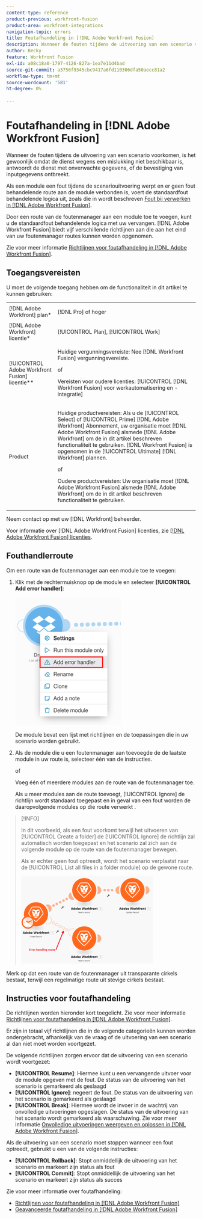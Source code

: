 ```yaml
---
content-type: reference
product-previous: workfront-fusion
product-area: workfront-integrations
navigation-topic: errors
title: Foutafhandeling in [!DNL Adobe Workfront Fusion]
description: Wanneer de fouten tijdens de uitvoering van een scenario voorkomen, is het gewoonlijk omdat de dienst wegens een mislukking niet beschikbaar is, antwoordt de dienst met onverwachte gegevens, of de bevestiging van inputgegevens ontbreekt.
author: Becky
feature: Workfront Fusion
exl-id: a08c18a0-1797-4126-827a-1ea7e11d4bad
source-git-commit: a3756f9345cbc9417a6fd110306dfa50aecc81a2
workflow-type: tm+mt
source-wordcount: '581'
ht-degree: 0%

---
```


# Foutafhandeling in [!DNL Adobe Workfront Fusion]

Wanneer de fouten tijdens de uitvoering van een scenario voorkomen, is het gewoonlijk omdat de dienst wegens een mislukking niet beschikbaar is, antwoordt de dienst met onverwachte gegevens, of de bevestiging van inputgegevens ontbreekt.

Als een module een fout tijdens de scenariouitvoering werpt en er geen fout behandelende route aan de module verbonden is, voert de standaardfout behandelende logica uit, zoals die in wordt beschreven [Fout bij verwerken in [!DNL Adobe Workfront Fusion]](../../workfront-fusion/errors/error-processing.md).

Door een route van de foutenmanager aan een module toe te voegen, kunt u de standaardfout behandelende logica met uw vervangen. [!DNL Adobe Workfront Fusion] biedt vijf verschillende richtlijnen aan die aan het eind van uw foutenmanager routes kunnen worden opgenomen.

Zie voor meer informatie [Richtlijnen voor foutafhandeling in [!DNL Adobe Workfront Fusion]](../../workfront-fusion/errors/directives-for-error-handling.md).

## Toegangsvereisten

U moet de volgende toegang hebben om de functionaliteit in dit artikel te kunnen gebruiken:

<table style="table-layout:auto">
 <col> 
 <col> 
 <tbody> 
  <tr> 
   <td role="rowheader">[!DNL Adobe Workfront] plan*</td> 
   <td> <p>[!DNL Pro] of hoger</p> </td> 
  </tr> 
  <tr data-mc-conditions=""> 
   <td role="rowheader">[!DNL Adobe Workfront] licentie*</td> 
   <td> <p>[!UICONTROL Plan], [!UICONTROL Work]</p> </td> 
  </tr> 
  <tr> 
   <td role="rowheader">[!UICONTROL Adobe Workfront Fusion] licentie**</td> 
   <td>
   <p>Huidige vergunningsvereiste: Nee [!DNL Workfront Fusion] vergunningsvereiste.</p>
   <p>of</p>
   <p>Vereisten voor oudere licenties: [!UICONTROL [!DNL Workfront Fusion] voor werkautomatisering en -integratie] </p>
   </td> 
  </tr> 
  <tr> 
   <td role="rowheader">Product</td> 
   <td>
   <p>Huidige productvereisten: Als u de [!UICONTROL Select] of [!UICONTROL Prime] [!DNL Adobe Workfront] Abonnement, uw organisatie moet [!DNL Adobe Workfront Fusion] alsmede [!DNL Adobe Workfront] om de in dit artikel beschreven functionaliteit te gebruiken. [!DNL Workfront Fusion] is opgenomen in de [!UICONTROL Ultimate] [!DNL Workfront] plannen.</p>
   <p>of</p>
   <p>Oudere productvereisten: Uw organisatie moet [!DNL Adobe Workfront Fusion] alsmede [!DNL Adobe Workfront] om de in dit artikel beschreven functionaliteit te gebruiken.</p>
   </td> 
  </tr> 
 </tbody> 
</table>

Neem contact op met uw [!DNL Workfront] beheerder.

Voor informatie over [!DNL Adobe Workfront Fusion] licenties, zie [[!DNL Adobe Workfront Fusion] licenties](../../workfront-fusion/get-started/license-automation-vs-integration.md).

## Fouthandlerroute

Om een route van de foutenmanager aan een module toe te voegen:

1. Klik met de rechtermuisknop op de module en selecteer **[!UICONTROL Add error handler]**:

   ![](assets/error-handler-route.png)

   De module bevat een lijst met richtlijnen en de toepassingen die in uw scenario worden gebruikt.

1. Als de module die u een foutenmanager aan toevoegde de de laatste module in uw route is, selecteer één van de instructies.

   of

   Voeg één of meerdere modules aan de route van de foutenmanager toe.

   Als u meer modules aan de route toevoegt, [!UICONTROL Ignore] de richtlijn wordt standaard toegepast en in geval van een fout worden de daaropvolgende modules op die route verwerkt .


>[!INFO]
>
>In dit voorbeeld, als een fout voorkomt terwijl het uitvoeren van [!UICONTROL Create a folder] de [!UICONTROL Ignore] de richtlijn zal automatisch worden toegepast en het scenario zal zich aan de volgende module op de route van de foutenmanager bewegen.
>
>Als er echter geen fout optreedt, wordt het scenario verplaatst naar de [!UICONTROL List all files in a folder module] op de gewone route.
>
>![](assets/if-there-is-no-error-350x234.png)

Merk op dat een route van de foutenmanager uit transparante cirkels bestaat, terwijl een regelmatige route uit stevige cirkels bestaat.

## Instructies voor foutafhandeling

De richtlijnen worden hieronder kort toegelicht. Zie voor meer informatie [Richtlijnen voor foutafhandeling in [!DNL Adobe Workfront Fusion]](../../workfront-fusion/errors/directives-for-error-handling.md).

Er zijn in totaal vijf richtlijnen die in de volgende categorieën kunnen worden ondergebracht, afhankelijk van de vraag of de uitvoering van een scenario al dan niet moet worden voortgezet.

De volgende richtlijnen zorgen ervoor dat de uitvoering van een scenario wordt voortgezet:

* **[!UICONTROL Resume]**: Hiermee kunt u een vervangende uitvoer voor de module opgeven met de fout. De status van de uitvoering van het scenario is gemarkeerd als geslaagd
* **[!UICONTROL Ignore]**: negeert de fout. De status van de uitvoering van het scenario is gemarkeerd als geslaagd
* **[!UICONTROL Break]**: Hiermee wordt de invoer in de wachtrij van onvolledige uitvoeringen opgeslagen. De status van de uitvoering van het scenario wordt gemarkeerd als waarschuwing. Zie voor meer informatie [Onvolledige uitvoeringen weergeven en oplossen in [!DNL Adobe Workfront Fusion]](../../workfront-fusion/scenarios/view-and-resolve-incomplete-executions.md).

Als de uitvoering van een scenario moet stoppen wanneer een fout optreedt, gebruikt u een van de volgende instructies:

* **[!UICONTROL Rollback]**: Stopt onmiddellijk de uitvoering van het scenario en markeert zijn status als fout
* **[!UICONTROL Commit]**: Stopt onmiddellijk de uitvoering van het scenario en markeert zijn status als succes

Zie voor meer informatie over foutafhandeling:

* [Richtlijnen voor foutafhandeling in [!DNL Adobe Workfront Fusion]](../../workfront-fusion/errors/directives-for-error-handling.md)
* [Geavanceerde foutafhandeling in [!DNL Adobe Workfront Fusion]](../../workfront-fusion/errors/advanced-error-handling.md)